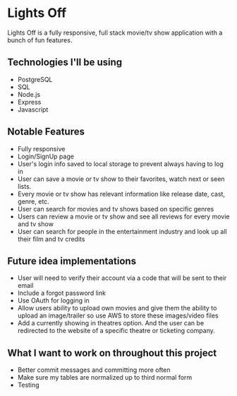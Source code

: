 # Lights Off
Lights Off is a fully responsive, full stack movie/tv show application with a bunch of fun features.

## Technologies I'll be using
* PostgreSQL
* SQL
* Node.js
* Express
* Javascript

## Notable Features
* Fully responsive
* Login/SignUp page
* User's login info saved to local storage to prevent always having to log in
* User can save a movie or tv show to their favorites, watch next or seen lists. 
* Every movie or tv show has relevant information like release date, cast, genre, etc.
* User can search for movies and tv shows based on specific genres
* Users can review a movie or tv show and see all reviews for every movie and tv show
* User can search for people in the entertainment industry and look up all their film and tv credits


## Future idea implementations
* User will need to verify their account via a code that will be sent to their email 
* Include a forgot password link
* Use OAuth for logging in
* Allow users ability to upload own movies and give them the ability to upload an image/trailer so use AWS to store these images/video files
* Add a currently showing in theatres option. And the user can be redirected to the website of a specific theatre or ticketing company.

## What I want to work on throughout this project
* Better commit messages and committing more often
* Make sure my tables are normalized up to third normal form
* Testing

